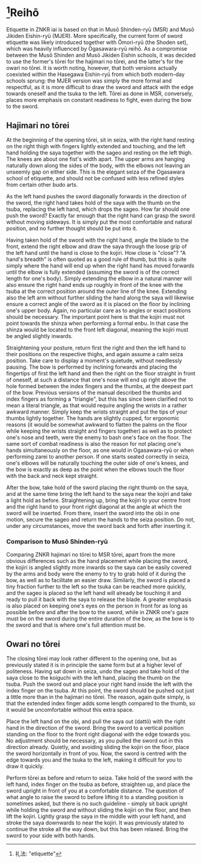 # [^1]Reihō

Etiquette in ZNKR iai is based on that in Musō Shinden-ryū (MSR) and Musō Jikiden Eishin-ryū (MJER). More specifically, the current form of sword etiquette was likely introduced together with Ōmori-ryū (the Shoden set), which was heavily influenced by Ogasawara-ryū reihō. As a compromise between the Musō Shinden and Musō Jikiden Eishin schools, it was decided to use the former's tōrei for the hajimari no tōrei, and the latter's for the owari no tōrei. It is worth noting, however, that both versions actually coexisted within the Hasegawa Eishin-ryū from which both modern-day schools sprung: the MJER version was simply the more formal and respectful, as it is more difficult to draw the sword and attack with the edge towards oneself and the tsuka to the left. Tōrei as done in MSR, conversely, places more emphasis on constant readiness to fight, even during the bow to the sword.

## Hajimari no tōrei

At the beginning of the opening tōrei, sit in seiza, with the right hand resting on the right thigh with fingers lightly extended and touching, and the left hand holding the saya together with the sageo and resting on the left thigh. The knees are about one fist's width apart. The upper arms are hanging naturally down along the sides of the body, with the elbows not leaving an unseemly gap on either side. This is the elegant seiza of the Ogasawara school of etiquette, and should not be confused with less refined styles from certain other budo arts.

As the left hand pushes the sword diagonally forwards in the direction of the sword, the right hand takes hold of the saya with the thumb on the tsuba, replacing the left hand, which drops the sageo. How far should one push the sword? Exactly far enough that the right hand can grasp the sword without moving sideways. It is simply put the most comfortable and natural position, and no further thought should be put into it.

Having taken hold of the sword with the right hand, angle the blade to the front, extend the right elbow and draw the saya through the loose grip of the left hand until the hand is close to the kojiri. How close is "close"? "A hand's breadth" is often quoted as a good rule of thumb, but this is quite simply where the hand will end up when the right hand has moved forwards until the elbow is fully extended (assuming the sword is of the correct length for one's body). Simply extending the elbow in a natural manner will also ensure the right hand ends up roughly in front of the knee with the tsuba at the correct position around the outer line of the knee. Extending also the left arm without further sliding the hand along the saya will likewise ensure a correct angle of the sword as it is placed on the floor by inclining one's upper body. Again, no particular care as to angles or exact positions should be necessary. The important point here is that the kojiri must not point towards the shinza when performing a formal enbu. In that case the shinza would be located to the front left diagonal, meaning the kojiri must be angled slightly inwards.

Straightening your posture, return first the right and then the left hand to their positions on the respective thighs, and again assume a calm seiza position. Take care to display a moment's quietude, without needlessly pausing. The bow is performed by inclining forwards and placing the fingertips of first the left hand and then the right on the floor straight in front of oneself, at such a distance that one's nose will end up right above the hole formed between the index fingers and the thumbs, at the deepest part of the bow. Previous versions of the manual described the thumbs and index fingers as forming a "triangle", but this has since been clarified not to mean a literal triangle, as that would require angling the wrists in a rather awkward manner. Simply keep the wrists straight and put the tips of your thumbs lightly together. The hands are slightly cupped, for ergonomic reasons (it would be somewhat awkward to flatten the palms on the floor while keeping the wrists straight and fingers together) as well as to protect one's nose and teeth, were the enemy to bash one's face on the floor. The same sort of combat readiness is also the reason for not placing one's hands simultaneously on the floor, as one would in Ogasawara-ryū or when performing zarei to another person. If one starts seated correctly in seiza, one's elbows will be naturally touching the outer side of one's knees, and the bow is exactly as deep as the point when the elbows touch the floor with the back and neck kept straight.

After the bow, take hold of the sword placing the right thumb on the saya, and at the same time bring the left hand to the saya near the kojiri and take a light hold as before. Straightening up, bring the kojiri to your centre front and the right hand to your front right diagonal at the angle at which the sword will be inserted. From there, insert the sword into the obi in one motion, secure the sageo and return the hands to the seiza position. Do not, under any circumstances, move the sword back and forth after inserting it.

### Comparison to Musō Shinden-ryū

Comparing ZNKR hajimari no tōrei to MSR tōrei, apart from the more obvious differences such as the hand placement while placing the sword, the kojiri is angled slightly more inwards so the saya can be easily covered by the arms and body were the enemy to try to grab hold of it during the bow, as well as to facilitate an easier draw. Similarly, the sword is placed a tiny fraction further to the left so the tsuka can be reached more quickly, and the sageo is placed so the left hand will already be touching it and ready to pull it back with the saya to release the blade. A greater emphasis is also placed on keeping one's eyes on the person in front for as long as possible before and after the bow to the sword, while in ZNKR one's gaze must be on the sword during the entire duration of the bow, as the bow is to the sword and that is where one's full attention must be.

## Owari no tōrei

The closing tōrei may look rather different to the opening one, but as previously stated it is in principle the same form but at a higher level of politeness. Having sat down in seiza, undo the sageo and take hold of the saya close to the koiguchi with the left hand, placing the thumb on the tsuba. Push the sword out and place your right hand inside the left with the index finger on the tsuba. At this point, the sword should be pushed out just a little more than in the hajimari no tōrei. The reason, again quite simply, is that the extended index finger adds some length compared to the thumb, so it would be uncomfortable without this extra space.

Place the left hand on the obi, and pull the saya out (dattō) with the right hand in the direction of the sword. Bring the sword to a vertical position standing on the floor to the front right diagonal with the edge towards you. No adjustment should be necessary, as you pulled the sword out in this direction already. Quietly, and avoiding sliding the kojiri on the floor, place the sword horizontally in front of you. Now, the sword is centred with the edge towards you and the tsuka to the left, making it difficult for you to draw it quickly.

Perform tōrei as before and return to seiza. Take hold of the sword with the left hand, index finger on the tsuba as before, straighten up, and place the sword upright in front of you at a comfortable distance. The question of what angle to raise the sword to before lifting it to a standing position is sometimes asked, but there is no such guideline - simply sit back upright while holding the sword and without sliding the kojiri on the floor, and then lift the kojiri. Lightly grasp the saya in the middle with your left hand, and stroke the saya downwards to near the kojiri. It was previously stated to continue the stroke all the way down, but this has been relaxed. Bring the sword to your side with both hands.

[^1]: 礼法: "etiquette"
